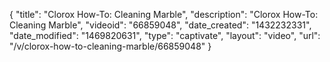 {
    "title": "Clorox How-To: Cleaning Marble",
    "description": "Clorox How-To: Cleaning Marble",
    "videoid": "66859048",
    "date_created": "1432232331",
    "date_modified": "1469820631",
    "type": "captivate",
    "layout": "video",
    "url": "\/v\/clorox-how-to-cleaning-marble\/66859048"
}